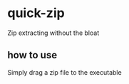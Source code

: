 # quick-zip
Zip extracting without the bloat 

## how to use
Simply drag a zip file to the executable
